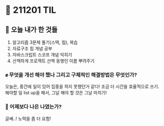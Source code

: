 # :rocket: 211201 TIL

## :seedling: 오늘 내가 한 것들
1. 알고리즘 3문제 풀기(스택, 힙), 복습
2. 자료구조 힙 개념 공부
3. 자바스크립트 스코프 개념 익히기 
4. 산책하게 프로젝트 산책 동행인 이름 뿌려주기

### :fist: 무엇을 개선 해야 했나  그리고 구체적인 해결방법은 무엇인가?
오늘은, 중간에 일이 있어 집중을 하지 못했던거 같다! 조금 더 시간을 효율적으로 쓰기.
해야할 일 list up을 해서, 그날 해야 할 것은 그날 마치기!

### :muscle: 어제보다 나은 나였는가?  
글쎄..! 노력을 좀 더 요함!